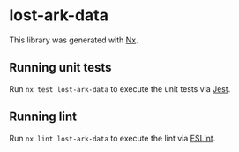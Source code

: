# lost-ark-data

This library was generated with [Nx](https://nx.dev).

## Running unit tests

Run `nx test lost-ark-data` to execute the unit tests via [Jest](https://jestjs.io).

## Running lint

Run `nx lint lost-ark-data` to execute the lint via [ESLint](https://eslint.org/).
